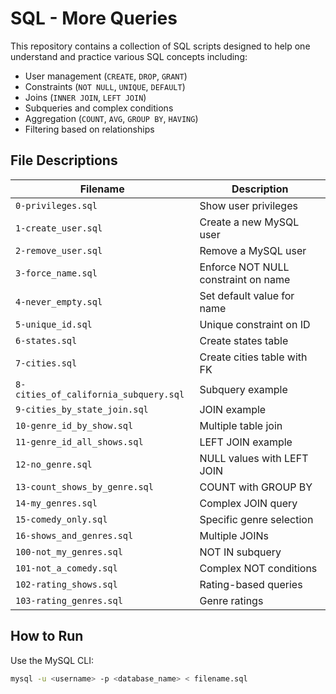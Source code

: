 # SQL - More Queries

This repository contains a collection of SQL scripts designed to help one understand and practice various SQL concepts including:

- User management (`CREATE`, `DROP`, `GRANT`)
- Constraints (`NOT NULL`, `UNIQUE`, `DEFAULT`)
- Joins (`INNER JOIN`, `LEFT JOIN`)
- Subqueries and complex conditions
- Aggregation (`COUNT`, `AVG`, `GROUP BY`, `HAVING`)
- Filtering based on relationships

## File Descriptions

| Filename | Description |
|---------|-------------|
| `0-privileges.sql` | Show user privileges |
| `1-create_user.sql` | Create a new MySQL user |
| `2-remove_user.sql` | Remove a MySQL user |
| `3-force_name.sql` | Enforce NOT NULL constraint on name |
| `4-never_empty.sql` | Set default value for name |
| `5-unique_id.sql` | Unique constraint on ID |
| `6-states.sql` | Create states table |
| `7-cities.sql` | Create cities table with FK |
| `8-cities_of_california_subquery.sql` | Subquery example |
| `9-cities_by_state_join.sql` | JOIN example |
| `10-genre_id_by_show.sql` | Multiple table join |
| `11-genre_id_all_shows.sql` | LEFT JOIN example |
| `12-no_genre.sql` | NULL values with LEFT JOIN |
| `13-count_shows_by_genre.sql` | COUNT with GROUP BY |
| `14-my_genres.sql` | Complex JOIN query |
| `15-comedy_only.sql` | Specific genre selection |
| `16-shows_and_genres.sql` | Multiple JOINs |
| `100-not_my_genres.sql` | NOT IN subquery |
| `101-not_a_comedy.sql` | Complex NOT conditions |
| `102-rating_shows.sql` | Rating-based queries |
| `103-rating_genres.sql` | Genre ratings |

## How to Run
Use the MySQL CLI:
```bash
mysql -u <username> -p <database_name> < filename.sql
